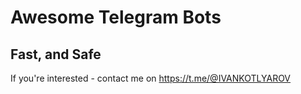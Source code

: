 # Awesome Telegram Bots

## Fast, and Safe

If you're interested - contact me on https://t.me/@IVANKOTLYAROV

